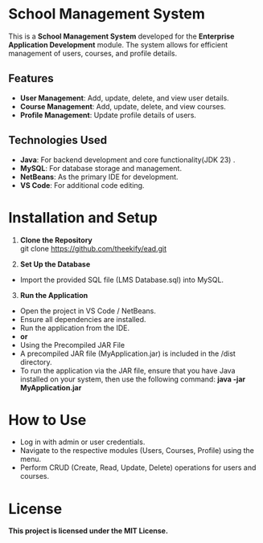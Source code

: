 # School Management System  

This is a **School Management System** developed for the **Enterprise Application Development** module. The system allows for efficient management of users, courses, and profile details.  

## Features  
- **User Management**: Add, update, delete, and view user details.  
- **Course Management**: Add, update, delete, and view courses.  
- **Profile Management**: Update profile details of users.  

## Technologies Used  
- **Java**: For backend development and core functionality(JDK 23) .  
- **MySQL**: For database storage and management.  
- **NetBeans**: As the primary IDE for development.  
- **VS Code**: For additional code editing.  

# Installation and Setup  
1. **Clone the Repository**  
   git clone https://github.com/theekify/ead.git  

2. **Set Up the Database**
- Import the provided SQL file (LMS Database.sql) into MySQL.

3. **Run the Application**
- Open the project in VS Code / NetBeans.
- Ensure all dependencies are installed.
- Run the application from the IDE.
- **or**
- Using the Precompiled JAR File
- A precompiled JAR file (MyApplication.jar) is included in the /dist directory.
- To run the application via the JAR file, ensure that you have Java installed on your system, then use the following command: **java -jar MyApplication.jar**

# How to Use
- Log in with admin or user credentials.
- Navigate to the respective modules (Users, Courses, Profile) using the menu.
- Perform CRUD (Create, Read, Update, Delete) operations for users and courses.

# License
**This project is licensed under the MIT License.**
